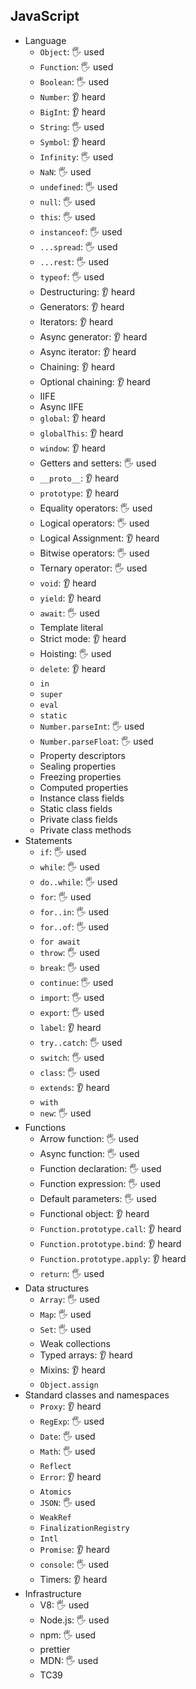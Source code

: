 ## JavaScript

- Language
  - `Object`: 🖐️ used
  - `Function`: 🖐️ used
  - `Boolean`: 🖐️ used
  - `Number`: 👂 heard
  - `BigInt`: 👂 heard
  - `String`: 🖐️ used
  - `Symbol`: 👂 heard
  - `Infinity`: 🖐️ used
  - `NaN`: 🖐️ used
  - `undefined`: 🖐️ used
  - `null`: 🖐️ used
  - `this`: 🖐️ used
  - `instanceof`: 🖐️ used
  - `...spread`: 🖐️ used
  - `...rest`: 🖐️ used
  - `typeof`: 🖐️ used
  - Destructuring: 👂 heard
  - Generators: 👂 heard
  - Iterators: 👂 heard
  - Async generator: 👂 heard
  - Async iterator: 👂 heard
  - Chaining: 👂 heard
  - Optional chaining: 👂 heard
  - IIFE
  - Async IIFE
  - `global`: 👂 heard
  - `globalThis`: 👂 heard
  - `window`: 👂 heard
  - Getters and setters: 🖐️ used
  - `__proto__`: 👂 heard
  - `prototype`: 👂 heard
  - Equality operators: 🖐️ used
  - Logical operators: 🖐️ used
  - Logical Assignment: 👂 heard
  - Bitwise operators: 🖐️ used
  - Ternary operator: 🖐️ used
  - `void`: 👂 heard
  - `yield`: 👂 heard
  - `await`: 🖐️ used
  - Template literal
  - Strict mode: 👂 heard
  - Hoisting: 🖐️ used
  - `delete`: 👂 heard
  - `in`
  - `super`
  - `eval`
  - `static`
  - `Number.parseInt`: 🖐️ used
  - `Number.parseFloat`: 🖐️ used
  - Property descriptors
  - Sealing properties
  - Freezing properties
  - Computed properties
  - Instance class fields
  - Static class fields
  - Private class fields
  - Private class methods
- Statements
  - `if`: 🖐️ used
  - `while`: 🖐️ used
  - `do..while`: 🖐️ used
  - `for`: 🖐️ used
  - `for..in`: 🖐️ used
  - `for..of`: 🖐️ used
  - `for await`
  - `throw`: 🖐️ used
  - `break`: 🖐️ used
  - `continue`: 🖐️ used
  - `import`: 🖐️ used
  - `export`: 🖐️ used
  - `label`: 👂 heard
  - `try..catch`: 🖐️ used
  - `switch`: 🖐️ used
  - `class`: 🖐️ used
  - `extends`: 👂 heard
  - `with`
  - `new`: 🖐️ used
- Functions
  - Arrow function: 🖐️ used
  - Async function: 🖐️ used
  - Function declaration: 🖐️ used
  - Function expression: 🖐️ used
  - Default parameters: 🖐️ used
  - Functional object: 👂 heard
  - `Function.prototype.call`: 👂 heard
  - `Function.prototype.bind`: 👂 heard
  - `Function.prototype.apply`: 👂 heard
  - `return`: 🖐️ used
- Data structures
  - `Array`: 🖐️ used
  - `Map`: 🖐️ used
  - `Set`: 🖐️ used
  - Weak collections
  - Typed arrays: 👂 heard
  - Mixins: 👂 heard
  - `Object.assign`
- Standard classes and namespaces
  - `Proxy`: 👂 heard
  - `RegExp`: 🖐️ used
  - `Date`: 🖐️ used
  - `Math`: 🖐️ used
  - `Reflect`
  - `Error`: 👂 heard
  - `Atomics`
  - `JSON`: 🖐️ used
  - `WeakRef`
  - `FinalizationRegistry`
  - `Intl`
  - `Promise`: 👂 heard
  - `console`: 🖐️ used
  - Timers: 👂 heard
- Infrastructure
  - V8: 🖐️ used
  - Node.js: 🖐️ used
  - npm: 🖐️ used
  - prettier
  - MDN: 🖐️ used
  - TC39
